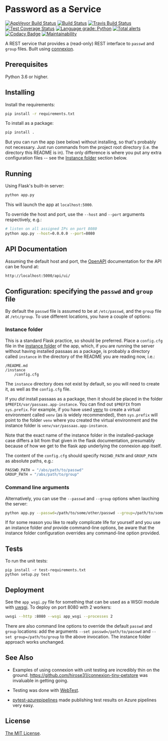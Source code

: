 # Password as a Service

[![AppVeyor Build Status](https://ci.appveyor.com/api/projects/status/github/jlmelville/passaas?branch=master&svg=true)](https://ci.appveyor.com/project/jlmelville/passaas)
[![Build Status](https://dev.azure.com/jlmelville/Python%20Pipeline/_apis/build/status/jlmelville.passaas?branchName=master)](https://dev.azure.com/jlmelville/Python%20Pipeline/_build/latest?definitionId=3&branchName=master)
[![Travis Build Status](https://travis-ci.org/jlmelville/passaas.svg?branch=master)](https://travis-ci.org/jlmelville/passaas)
[![Test Coverage Status](https://coveralls.io/repos/github/jlmelville/passaas/badge.svg)](https://coveralls.io/github/jlmelville/passaas)
[![Language grade: Python](https://img.shields.io/lgtm/grade/python/g/jlmelville/passaas.svg?logo=lgtm&logoWidth=18)](https://lgtm.com/projects/g/jlmelville/passaas/context:python)
[![Total alerts](https://img.shields.io/lgtm/alerts/g/jlmelville/passaas.svg?logo=lgtm&logoWidth=18)](https://lgtm.com/projects/g/jlmelville/passaas/alerts/)
[![Codacy Badge](https://api.codacy.com/project/badge/Grade/2e0f91826a794453a874262813f6a777)](https://www.codacy.com/app/jlmelville/passaas?utm_source=github.com&amp;utm_medium=referral&amp;utm_content=jlmelville/passaas&amp;utm_campaign=Badge_Grade)
[![Maintainability](https://api.codeclimate.com/v1/badges/fa6d1bc93f079ff810c9/maintainability)](https://codeclimate.com/github/jlmelville/passaas/maintainability)

A REST service that provides a (read-only) REST interface to `passwd` and `group` files. Built
using [connexion](https://github.com/zalando/connexion).

## Prerequisites

Python 3.6 or higher.

## Installing

Install the requirements:

```bash
pip install -r requirements.txt
```

To install as a package:

```bash
pip install .
```

But you can run the app (see below) without installing, so that's probably not necessary. Just
run commands from the project root directory (i.e. the directory this README is in). The only
difference is where you put any extra configuration files -- see the
[Instance folder](https://github.com/jlmelville/passaas#instance-folder) section below.

## Running

Using Flask's built-in server:

```bash
python app.py
```

This will launch the app at `localhost:5000`.

To override the host and port, use the `--host` and `--port` arguments respectively, e.g.:

```bash
# listen on all assigned IPs on port 8080
python app.py --host=0.0.0.0 --port=8080
```

## API Documentation

Assuming the default host and port, the [OpenAPI](https://www.openapis.org/) documentation for the
API can be found at:

```bash
http://localhost:5000/api/ui/
```

## Configuration: specifying the `passwd` and `group` file

By default the `passwd` file is assumed to be at `/etc/passwd`, and the `group` file at
`/etc/group`. To use different locations, you have a couple of options:

### Instance folder

This is a standard Flask practice, so should be preferred. Place a `config.cfg` file in the
[instance folder](http://flask.pocoo.org/docs/1.0/config/#instance-folders) of the app, which, if
you are running the server without having installed passaas as a package, is probably a directory
called `instance` in the directory of the README you are reading now, i.e.:

```none
/README.md
/instance
    /config.cfg
```

The `instance` directory does not exist by default, so you will need to create it, as well as the
`config.cfg` file.

If you *did* install passaas as a package, then it should be placed in the folder
`$PREFIX/var/passaas.app-instance`. You can find out `$PREFIX` from `sys.prefix`. For example, if
you have used [venv](https://docs.python.org/3/library/venv.html) to create a virtual environment
called `venv` (as is widely recommended), then `sys.prefix` will point to the folder `venv` where
you created the virtual environment and the instance folder is `venv/var/passaas.app-instance`.

Note that the exact name of the instance folder in the installed-package case differs a bit from
that given in the flask documentation, presumably because of how we get to the flask app underlying
the connexion app itself.

The content of the `config.cfg` should specify `PASSWD_PATH` and `GROUP_PATH` as absolute paths,
e.g.:

```python
PASSWD_PATH = "/abs/path/to/passwd"
GROUP_PATH = "/abs/path/to/group"
```

### Command line arguments

Alternatively, you can use the `--passwd` and `--group` options when lauching the server:

```bash
python app.py --passwd=/path/to/some/other/passwd --group=/path/to/some/other/group
```

If for some reason you like to really complicate life for yourself and you use an instance folder
*and* provide command-line options, be aware that the instance folder configuration overrides any
command-line option provided.

## Tests

To run the unit tests:

```shell
pip install -r test-requirements.txt
python setup.py test
```

## Deployment

See the `app_wsgi.py` file for something that can be used as a WSGI module with
[uwsgi](http://projects.unbit.it/uwsgi/). To deploy on port 8080 with 2 workers:

```bash
uwsgi --http :8080 --wsgi app_wsgi --processes 2
```

There are also command line options to override the default `passwd` and `group` locations: add the
arguments `--set passwd=/path/to/passwd` and `--set group=/path/to/group` to the above invocation.
The instance folder approach works unchanged.

## See Also

* Examples of using connexion with unit testing are incredibly thin on the ground.
<https://github.com/hirose31/connexion-tiny-petstore> was invaluable in getting going.

* Testing was done with [WebTest](https://github.com/Pylons/webtest).

* [pytest-azurepipelines](https://pypi.org/project/pytest-azurepipelines/) made publishing test
results on Azure pipelines very easy.

## License

[The MIT License](https://opensource.org/licenses/MIT).

